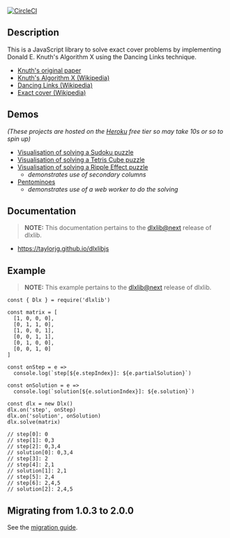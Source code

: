 [![CircleCI](https://circleci.com/gh/taylorjg/dlxlibjs.svg?style=svg)](https://circleci.com/gh/taylorjg/dlxlibjs)

## Description

This is a JavaScript library to solve exact cover problems by implementing Donald E. Knuth's Algorithm X using the Dancing Links technique.

* [Knuth's original paper](https://arxiv.org/pdf/cs/0011047v1.pdf)
* [Knuth's Algorithm X (Wikipedia)](http://en.wikipedia.org/wiki/Algorithm_X "Knuth's Algorithm X (Wikipedia)")
* [Dancing Links (Wikipedia)](http://en.wikipedia.org/wiki/Dancing_Links "Dancing Links (Wikipedia)")
* [Exact cover (Wikipedia)](http://en.wikipedia.org/wiki/Exact_cover "Exact cover (Wikipedia)")

## Demos

_(These projects are hosted on the [Heroku](http://heroku.com) free tier so may take 10s or so to spin up)_

* [Visualisation of solving a Sudoku puzzle](https://sudoku-dlx-js.herokuapp.com/)
* [Visualisation of solving a Tetris Cube puzzle](https://tetriscubewebgl.herokuapp.com/)
* [Visualisation of solving a Ripple Effect puzzle](https://ripple-effect-dlx.herokuapp.com/)
  * _demonstrates use of secondary columns_
* [Pentominoes](https://pentominoes.herokuapp.com/)
  * _demonstrates use of a web worker to do the solving_

## Documentation

> **NOTE:** This documentation pertains to the [dlxlib@next](https://www.npmjs.com/package/dlxlib/v/2.0.0-alpha.1) release of dlxlib.

* https://taylorjg.github.io/dlxlibjs

## Example

> **NOTE:** This example pertains to the [dlxlib@next](https://www.npmjs.com/package/dlxlib/v/2.0.0-alpha.1) release of dlxlib.

```
const { Dlx } = require('dlxlib')

const matrix = [
  [1, 0, 0, 0],
  [0, 1, 1, 0],
  [1, 0, 0, 1],
  [0, 0, 1, 1],
  [0, 1, 0, 0],
  [0, 0, 1, 0]
]

const onStep = e =>
  console.log(`step[${e.stepIndex}]: ${e.partialSolution}`)

const onSolution = e =>
  console.log(`solution[${e.solutionIndex}]: ${e.solution}`)

const dlx = new Dlx()
dlx.on('step', onStep)
dlx.on('solution', onSolution)
dlx.solve(matrix)

// step[0]: 0
// step[1]: 0,3
// step[2]: 0,3,4
// solution[0]: 0,3,4
// step[3]: 2
// step[4]: 2,1
// solution[1]: 2,1
// step[5]: 2,4
// step[6]: 2,4,5
// solution[2]: 2,4,5
```

## Migrating from 1.0.3 to 2.0.0

See the [migration guide](MIGRATION_GUIDE.md).

